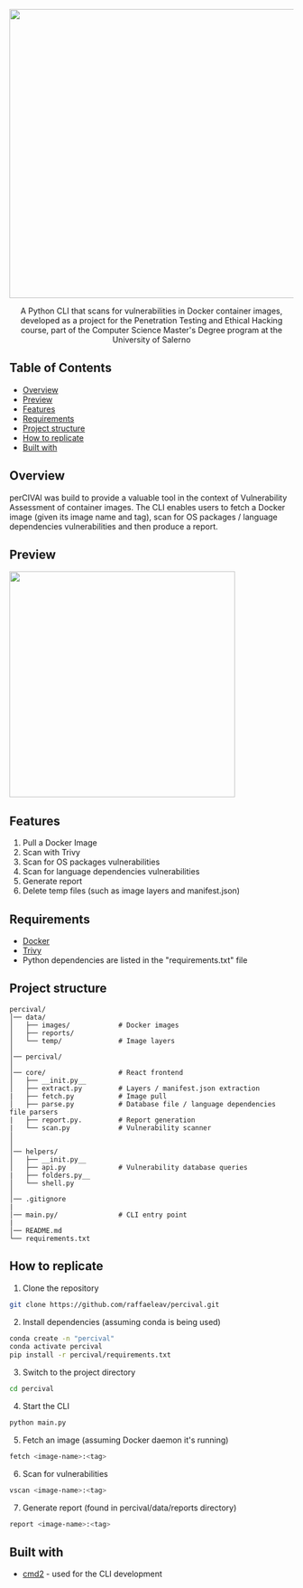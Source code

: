 <p align="center">
  <img src="https://github.com/user-attachments/assets/ef0f428f-1e7f-43a6-b0c1-d6adfb9b590b" width="512" heigth="120">
</p>


<p align="center">
  A Python CLI that scans for vulnerabilities in Docker container images, developed as a project for the Penetration Testing and Ethical Hacking course, part of the Computer Science Master's Degree program at the University of Salerno
</p>


## Table of Contents
- [Overview](#Overview)
- [Preview](#Preview)
- [Features](#Features)
- [Requirements](#Requirements)
- [Project structure](#Project-structure)
- [How to replicate](#How-to-replicate)
- [Built with](#Built-with)


## Overview 
<p>
    perCIVAl was build to provide a valuable tool in the context of Vulnerability Assessment of container images. The CLI enables users to fetch a Docker image (given its image name and tag), scan for OS packages / language dependencies vulnerabilities and then produce a report.
</p>


## Preview
<p>
  <img src="" width="400" heigth="400">
</p>


## Features
1) Pull a Docker Image
2) Scan with Trivy
3) Scan for OS packages vulnerabilities
4) Scan for language dependencies vulnerabilities
5) Generate report
6) Delete temp files (such as image layers and manifest.json)


## Requirements 
- [Docker](https://www.docker.com)
- [Trivy](https://github.com/aquasecurity/trivy)
- Python dependencies are listed in the "requirements.txt" file

## Project structure
```
percival/
│── data/                  
│   ├── images/            # Docker images
│   ├── reports/		   
│   └── temp/              # Image layers
│
│── percival/              
│
│── core/                  # React frontend
│   ├── __init.py__        
│   ├── extract.py	       # Layers / manifest.json extraction
|   ├── fetch.py           # Image pull
│   ├── parse.py           # Database file / language dependencies file parsers
|   ├── report.py.         # Report generation
|   └── scan.py            # Vulnerability scanner
│  
│ 
│── helpers/               
│   ├── __init.py__     
│   ├── api.py             # Vulnerability database queries
|   ├── folders.py__     
│   └── shell.py	       
│
│── .gitignore
|
│── main.py/               # CLI entry point
|
│── README.md
└── requirements.txt
```          


## How to replicate
1) Clone the repository
```bash
git clone https://github.com/raffaeleav/percival.git
```
2) Install dependencies (assuming conda is being used)
```bash
conda create -n "percival"
conda activate percival
pip install -r percival/requirements.txt
```
3) Switch to the project directory
```bash
cd percival
```
4) Start the CLI
```bash
python main.py
```
5) Fetch an image (assuming Docker daemon it's running)
```bash
fetch <image-name>:<tag>
```
6) Scan for vulnerabilities
```bash
vscan <image-name>:<tag>
```
7) Generate report (found in percival/data/reports directory)
```bash
report <image-name>:<tag>
```

## Built with
- [cmd2](https://cmd2.readthedocs.io/en/latest/) - used for the CLI development
